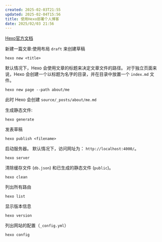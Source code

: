 ```yaml
---
created: 2025-02-03T21:55
updated: 2025-02-04T15:56
title: 使用Hexo部署个人博客
date: 2025/02/03 21:56
---
```

[Hexo官方文档](https://hexo.io/zh-cn/docs/)


新建一篇文章:使用布局 `draft` 来创建草稿
```
hexo new <title>
```
默认情况下，Hexo 会使用文章的标题来决定文章文件的路径。 对于独立页面来说，Hexo 会创建一个以标题为名字的目录，并在目录中放置一个 `index.md` 文件。


    hexo new page --path about/me
此时 Hexo 会创建 `source/_posts/about/me.md`

生成静态文件:
```
hexo generate
```

发表草稿
```
hexo publish <filename>
```

启动服务器。 默认情况下，访问网址为： `http://localhost:4000/`。
```
hexo server
```
清除缓存文件 (`db.json`) 和已生成的静态文件 (`public`)。
```
hexo clean
```
列出所有路由
```
hexo list
```
显示版本信息
```
hexo version
```
列出网站的配置（`_config.yml`）
```
hexo config
```